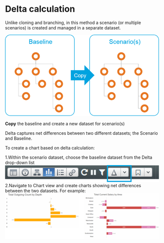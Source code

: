 # Delta calculation

Unlike cloning and branching, in this method a scenario (or multiple scenarios) is created and managed in a separate dataset.

![](3A-036.datacalcintro.png)

**Copy** the baseline and create a new dataset for scenario(s)

Delta captures net differences between two different datasets; the Scenario and Baseline.

To create a chart based on delta calculation:

1.Within the scenario dataset, choose the baseline dataset from the Delta drop-down list
![](3A-037.datacalcdropdown.png)
2.Navigate to Chart view and create charts showing net differences between the two datasets. For example:
![](3A-038.chartview.png)


